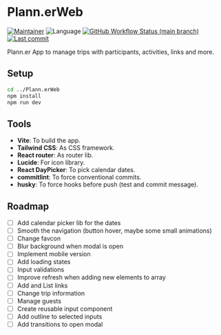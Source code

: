 # Plann.erWeb

[![Maintainer](https://img.shields.io/badge/maintainer-%40heldercostaa-blue?logo=superuser&logoColor=white)](https://github.com/heldercostaa)
![Language](https://img.shields.io/badge/language-typescript-yellow?logo=ts-node&logoColor=white)
[![GitHub Workflow Status (main branch)](https://img.shields.io/github/actions/workflow/status/heldercostaa/Plann.erWeb/main.yml?branch=main&logo=dependabot&logoColor=white)](https://github.com/heldercostaa/Plann.erWeb)
[![Last commit](https://img.shields.io/github/last-commit/heldercostaa/Plann.erWeb.svg?logo=github&logoColor=white)](https://github.com/heldercostaa/Plann.erWeb/commits/main)

Plann.er App to manage trips with participants, activities, links and more.

## Setup

```bash
cd ../Plann.erWeb
npm install
npm run dev
```

## Tools

- **Vite**: To build the app.
- **Tailwind CSS**: As CSS framework.
- **React router**: As router lib.
- **Lucide**: For icon library.
- **React DayPicker**: To pick calendar dates.
- **commitlint**: To force conventional commits.
- **husky**: To force hooks before push (test and commit message).

## Roadmap

- [ ] Add calendar picker lib for the dates
- [ ] Smooth the navigation (button hover, maybe some small animations)
- [ ] Change favcon
- [ ] Blur background when modal is open
- [ ] Implement mobile version
- [ ] Add loading states
- [ ] Input validations
- [ ] Improve refresh when adding new elements to array
- [ ] Add and List links
- [ ] Change trip information
- [ ] Manage guests
- [ ] Create reusable input component
- [ ] Add outline to selected inputs
- [ ] Add transitions to open modal
